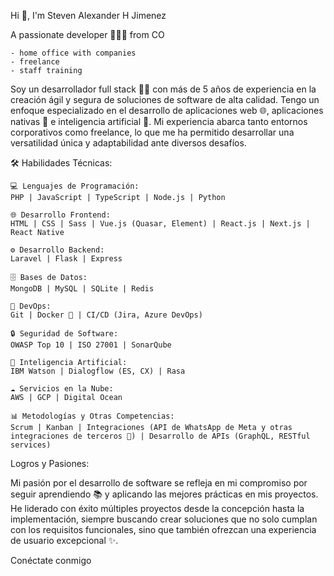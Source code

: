 

Hi 👋, I'm Steven Alexander H Jimenez

A passionate developer 👨🏻‍💻 from CO 

    - home office with companies
    - freelance
    - staff training 
    
Soy un desarrollador full stack 👨‍💻 con más de 5 años de experiencia en la creación ágil y segura de soluciones de software de alta calidad. Tengo un enfoque especializado en el desarrollo de aplicaciones web 🌐, aplicaciones nativas 📱 e inteligencia artificial 🤖. Mi experiencia abarca tanto entornos corporativos como freelance, lo que me ha permitido desarrollar una versatilidad única y adaptabilidad ante diversos desafíos.

🛠️ Habilidades Técnicas:

    💻 Lenguajes de Programación:
    PHP | JavaScript | TypeScript | Node.js | Python
    
    🌐 Desarrollo Frontend:
    HTML | CSS | Sass | Vue.js (Quasar, Element) | React.js | Next.js | React Native
    
    ⚙️ Desarrollo Backend:
    Laravel | Flask | Express
    
    🗄️ Bases de Datos:
    MongoDB | MySQL | SQLite | Redis
    
    🚀 DevOps:
    Git | Docker 🐳 | CI/CD (Jira, Azure DevOps)
    
    🔒 Seguridad de Software:
    OWASP Top 10 | ISO 27001 | SonarQube
    
    🤖 Inteligencia Artificial:
    IBM Watson | Dialogflow (ES, CX) | Rasa
    
    ☁️ Servicios en la Nube:
    AWS | GCP | Digital Ocean
    
    📊 Metodologías y Otras Competencias:
    Scrum | Kanban | Integraciones (API de WhatsApp de Meta y otras integraciones de terceros 📲) | Desarrollo de APIs (GraphQL, RESTful services)


Logros y Pasiones:

Mi pasión por el desarrollo de software se refleja en mi compromiso por seguir aprendiendo 📚 y aplicando las mejores prácticas en mis proyectos. He liderado con éxito múltiples proyectos desde la concepción hasta la implementación, siempre buscando crear soluciones que no solo cumplan con los requisitos funcionales, sino que también ofrezcan una experiencia de usuario excepcional ✨.

Conéctate conmigo
